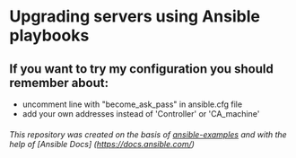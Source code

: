 # Upgrading servers using Ansible playbooks

## If you want to try my configuration you should remember about:
- uncomment line with "become_ask_pass" in ansible.cfg file
- add your own addresses instead of 'Controller' or 'CA_machine'

###### This repository was created on the basis of [ansible-examples](https://github.com/ansible/ansible-examples) and with the help of [Ansible Docs] (https://docs.ansible.com/)
